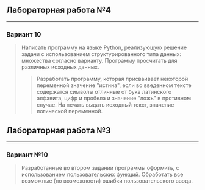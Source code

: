 ## Лабораторная работа №4

---

### Вариант 10

>Написать программу на языке Python, реализующую 
решение задачи с использованием структурированного типа данных: множества 
согласно варианту. Программу просчитать для различных исходных данных.
>>Разработать программу, которая присваивает некоторой переменной значение 
"истина", если во введенном тексте содержатся символы отличные от 
букв латинского алфавита, цифр и пробела и значение "ложь" в противном случае. 
На печать выдать исходный текст, значение логической переменной.

## Лабораторная работа №3

---

### Вариант №10

>Разработанные во втором задании программы оформить,
>с использованием пользовательских функций. Обработать 
>все возможные (по возможности) ошибки пользовательского ввода.
